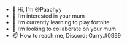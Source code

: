 - 👋 Hi, I’m @Paachyy
- 👀 I’m interested in your mum
- 🌱 I’m currently learning to play fortnite
- 💞️ I’m looking to collaborate on your mum
- 📫 How to reach me, Discord: Garry.#0999

